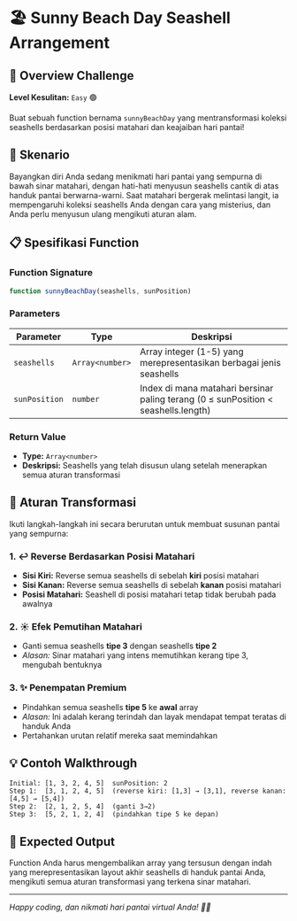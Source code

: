 # 🏖️ Sunny Beach Day Seashell Arrangement

## 🌟 Overview Challenge

**Level Kesulitan:** `Easy` 🟢

Buat sebuah function bernama `sunnyBeachDay` yang mentransformasi koleksi seashells berdasarkan posisi matahari dan keajaiban hari pantai!

## 🎯 Skenario

Bayangkan diri Anda sedang menikmati hari pantai yang sempurna di bawah sinar matahari, dengan hati-hati menyusun seashells cantik di atas handuk pantai berwarna-warni. Saat matahari bergerak melintasi langit, ia mempengaruhi koleksi seashells Anda dengan cara yang misterius, dan Anda perlu menyusun ulang mengikuti aturan alam.

## 📋 Spesifikasi Function

### Function Signature
```javascript
function sunnyBeachDay(seashells, sunPosition)
```

### Parameters

| Parameter | Type | Deskripsi |
|-----------|------|-----------|
| `seashells` | `Array<number>` | Array integer (1-5) yang merepresentasikan berbagai jenis seashells |
| `sunPosition` | `number` | Index di mana matahari bersinar paling terang (0 ≤ sunPosition < seashells.length) |

### Return Value
- **Type:** `Array<number>`
- **Deskripsi:** Seashells yang telah disusun ulang setelah menerapkan semua aturan transformasi

## 🔄 Aturan Transformasi

Ikuti langkah-langkah ini secara berurutan untuk membuat susunan pantai yang sempurna:

### 1. ↩️ Reverse Berdasarkan Posisi Matahari
- **Sisi Kiri:** Reverse semua seashells di sebelah **kiri** posisi matahari
- **Sisi Kanan:** Reverse semua seashells di sebelah **kanan** posisi matahari
- **Posisi Matahari:** Seashell di posisi matahari tetap tidak berubah pada awalnya

### 2. ☀️ Efek Pemutihan Matahari
- Ganti semua seashells **tipe 3** dengan seashells **tipe 2**
- *Alasan:* Sinar matahari yang intens memutihkan kerang tipe 3, mengubah bentuknya

### 3. ✨ Penempatan Premium
- Pindahkan semua seashells **tipe 5** ke **awal** array
- *Alasan:* Ini adalah kerang terindah dan layak mendapat tempat teratas di handuk Anda
- Pertahankan urutan relatif mereka saat memindahkan

## 💡 Contoh Walkthrough

```
Initial: [1, 3, 2, 4, 5]  sunPosition: 2
Step 1:  [3, 1, 2, 4, 5]  (reverse kiri: [1,3] → [3,1], reverse kanan: [4,5] → [5,4])
Step 2:  [2, 1, 2, 5, 4]  (ganti 3→2)
Step 3:  [5, 2, 1, 2, 4]  (pindahkan tipe 5 ke depan)
```

## 🏁 Expected Output

Function Anda harus mengembalikan array yang tersusun dengan indah yang merepresentasikan layout akhir seashells di handuk pantai Anda, mengikuti semua aturan transformasi yang terkena sinar matahari.

---

*Happy coding, dan nikmati hari pantai virtual Anda! 🌊🐚*
